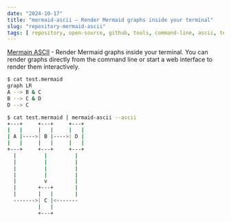 ```yaml
---
date: "2024-10-17"
title: "mermaid-ascii — Render Mermaid graphs inside your terminal"
slug: "repository-mermaid-ascii"
tags: [ repository, open-source, github, tools, command-line, ascii, text, graphs ]
---
```




[Mermain ASCII][1] - Render Mermaid graphs inside your terminal. You can render graphs directly from the command line or start a web interface to render them interactively.

```bash
$ cat test.mermaid
graph LR
A --> B & C
B --> C & D
D --> C

$ cat test.mermaid | mermaid-ascii --ascii
+---+     +---+     +---+
|   |     |   |     |   |
| A |---->| B |---->| D |
|   |     |   |     |   |
+---+     +---+     +---+
  |         |         |
  |         |         |
  |         |         |
  |         |         |
  |         v         |
  |       +---+       |
  |       |   |       |
  ------->| C |<-------
          |   |
          +---+
```



  [1]: https://mermaid-ascii.art/
